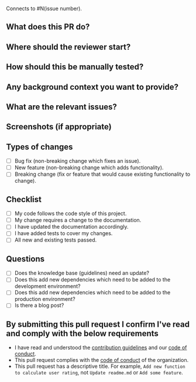 Connects to #N(issue number).

## What does this PR do?

## Where should the reviewer start?

## How should this be manually tested?

## Any background context you want to provide?

## What are the relevant issues?

## Screenshots (if appropriate)

## Types of changes

- [ ] Bug fix (non-breaking change which fixes an issue).
- [ ] New feature (non-breaking change which adds functionality).
- [ ] Breaking change (fix or feature that would cause existing functionality to change).

## Checklist

- [ ] My code follows the code style of this project.
- [ ] My change requires a change to the documentation.
- [ ] I have updated the documentation accordingly.
- [ ] I have added tests to cover my changes.
- [ ] All new and existing tests passed.

## Questions

- [ ] Does the knowledge base (guidelines) need an update?
- [ ] Does this add new dependencies which need to be added to the development environment?
- [ ] Does this add new dependencies which need to be added to the production environment?
- [ ] Is there a blog post?

## By submitting this pull request I confirm I've read and comply with the below requirements

- I have read and understood the [contribution guidelines](https://github.com/codingcrowd/base/blob/master/en/CONTRIBUTING.md)
and our [code of conduct](https://github.com/codingcrowd/base/blob/master/en/CODE_OF_CONDUCT.md).
- This pull request complies with the [code of conduct](https://github.com/codingcrowd/base/blob/master/en/CODE_OF_CONDUCT.md) of the organization.
- This pull request has a descriptive title. For example, `Add new function to calculate user rating`, not `Update readme.md` or `Add some feature`.
